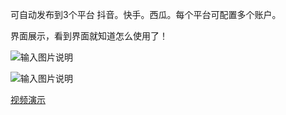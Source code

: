 
可自动发布到3个平台 抖音。快手。西瓜。每个平台可配置多个账户。

界面展示，看到界面就知道怎么使用了！

![输入图片说明](https://images.gitee.com/uploads/images/2020/1128/214754_3aefe876_1093073.png "屏幕截图.png")

![输入图片说明](https://images.gitee.com/uploads/images/2020/1128/214831_2621f790_1093073.png "屏幕截图.png")



[视频演示]()
